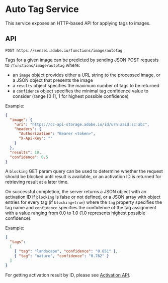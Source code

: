 # Auto Tag Service

This service exposes an HTTP-based API for applying tags to images.

## API

```
POST https://sensei.adobe.io/functions/image/autotag

```

Tags for a given image can be predicted by sending JSON POST requests to `/functions/image/autotag` where:

* an `image` object provides either a URL string to the processed image, or a JSON object that presents the image
* a `results` object specifies the maximum number of tags to be returned
* a `confidence` object specifies the minimal tag confidence value to consider (range [0 1], 1 for highest possible confidence)

Example:

```json
{
  "image": {
    "uri": "https://cc-api-storage.adobe.io/id/urn:aaid:sc:abc",
    "headers": {
      "Authorization": "Bearer <token>",
      "X-Api-Key": ""
    }
  },
  "results": 10,
  "confidence": 0.5
}
```

A `blocking` GET param query can be used to determine whether the request should be blocked until result is available, or an activation ID is returned for retrieving result at a later time.

On successful completion, the server returns a JSON object with an activation ID if `blocking` is false or not defined, or a JSON array with object entries for every tag (if `blocking=true`) where the `tag` property specifies the tag name and `confidence` specifies the confidence of the tag assignment with a value ranging from 0.0 to 1.0 (1.0 represents highest possible confidence).

Example:

```json
{
  "tags":
  [
    { "tag": "landscape", "confidence": "0.851" },
    { "tag": "nature", "confidence": "0.762" }
  ]
}
```

For getting activation result by ID, please see [Activation API](activation.md).
